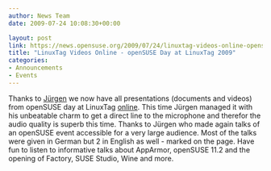 ```yaml
---
author: News Team
date: 2009-07-24 10:08:30+00:00

layout: post
link: https://news.opensuse.org/2009/07/24/linuxtag-videos-online-opensuse-day-at-linuxtag-2009/
title: "LinuxTag Videos Online - openSUSE Day at LinuxTag 2009"
categories:
- Announcements
- Events
---
```

Thanks to [Jürgen](http://en.opensuse.org/User:Jnweiger) we now have all presentations (documents and videos) from openSUSE day at LinuxTag [ online](http://en.opensuse.org/LinuxTag_2009). This time Jürgen managed it with his unbeatable charm to get a direct line to the microphone and therefor the audio quality is superb this time. Thanks to Jürgen who made again talks of an openSUSE event accessible for a very large audience. Most of the talks were given in German but 2 in English as well - marked on the page. Have fun to listen to informative talks about AppArmor, openSUSE 11.2 and the opening of Factory, SUSE Studio, Wine and more. 


		
